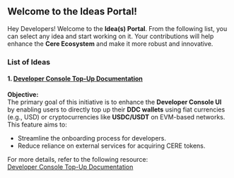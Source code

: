 
## Welcome to the Ideas Portal!

Hey Developers! Welcome to the **Idea(s) Portal**. From the following list, you can select any idea and start working on it. Your contributions will help enhance the **Cere Ecosystem** and make it more robust and innovative.

### List of Ideas

#### 1. [Developer Console Top-Up Documentation](https://github.com/Cerebellum-Network/cluster-apps/blob/dev/apps/developer-console/developer_console_topup.md)
**Objective:**  
The primary goal of this initiative is to enhance the **Developer Console UI** by enabling users to directly top up their **DDC wallets** using fiat currencies (e.g., USD) or cryptocurrencies like **USDC/USDT** on EVM-based networks. This feature aims to:
- Streamline the onboarding process for developers.
- Reduce reliance on external services for acquiring CERE tokens.

For more details, refer to the following resource:  
[Developer Console Top-Up Documentation](https://github.com/Cerebellum-Network/cluster-apps/blob/dev/apps/developer-console/developer_console_topup.md)
